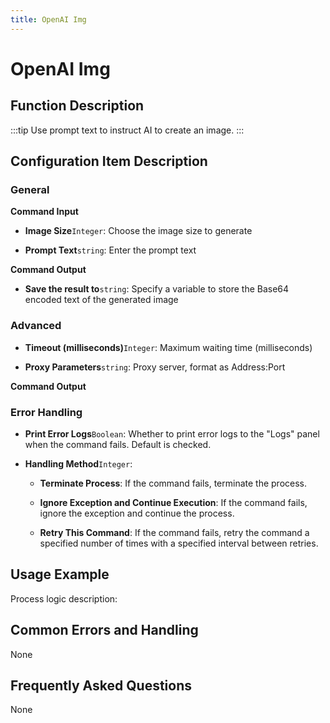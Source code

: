 ```yaml
---
title: OpenAI Img
---
```


# OpenAI Img

## Function Description

:::tip 
Use prompt text to instruct AI to create an image.
:::

## Configuration Item Description

### General

**Command Input**

- **Image Size**`Integer`: Choose the image size to generate

- **Prompt Text**`string`: Enter the prompt text


**Command Output**

- **Save the result to**`string`: Specify a variable to store the Base64 encoded text of the generated image

### Advanced

- **Timeout (milliseconds)**`Integer`: Maximum waiting time (milliseconds)

- **Proxy Parameters**`string`: Proxy server, format as Address:Port


**Command Output**

### Error Handling

- **Print Error Logs**`Boolean`: Whether to print error logs to the "Logs" panel when the command fails. Default is checked. 

- **Handling Method**`Integer`:

    - **Terminate Process**: If the command fails, terminate the process.

    - **Ignore Exception and Continue Execution**: If the command fails, ignore the exception and continue the process.

    - **Retry This Command**: If the command fails, retry the command a specified number of times with a specified interval between retries.

## Usage Example

Process logic description:

## Common Errors and Handling

None

## Frequently Asked Questions

None

